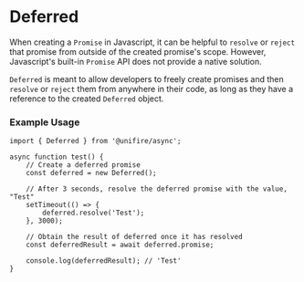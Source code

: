 # Deferred

When creating a `Promise` in Javascript, it can be helpful to `resolve` or
`reject` that promise from outside of the created promise's scope. However,
Javascript's built-in `Promise` API does not provide a native solution.

`Deferred` is meant to allow developers to freely create promises and then
`resolve` or `reject` them from anywhere in their code, as long as they have
a reference to the created `Deferred` object.

### Example Usage

```
import { Deferred } from '@unifire/async';

async function test() {
    // Create a deferred promise
    const deferred = new Deferred();

    // After 3 seconds, resolve the deferred promise with the value, "Test"
    setTimeout(() => {
        deferred.resolve('Test');
    }, 3000);

    // Obtain the result of deferred once it has resolved
    const deferredResult = await deferred.promise;

    console.log(deferredResult); // 'Test'
}
```
